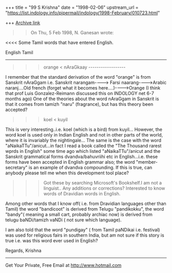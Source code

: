 +++
title = "99 S Krishna"
date = "1998-02-06"
upstream_url = "https://list.indology.info/pipermail/indology/1998-February/010723.html"

+++
[Archive link](https://list.indology.info/pipermail/indology/1998-February/010723.html)

>> On Thu, 5 Feb 1998, N. Ganesan wrote:
>>
<<<< Some Tamil words that have entered English.

 English   Tamil
 ***************


>> > orange < nAraGkaay
     ------------------


 I remember that the standard derivation of the word "orange" is
from Sanskrit nAraGgam i.e.
Sanskrit narangam----> Farsi naarang---->Arabic naranj....Old french
(forget what it becomes here....)---->Orange
(I think that prof Luis Gonzalez-Reimann discussed this on INDOLOGY
net 6-7 months ago)
One of the theories about the word nAraGgam in Sanskrit is that it
comes from tamizh "naru" (fragrance), but has this theory been accepted?

>> > koel < kuyil

 This is very interesting..i.e. koel (which is a bird) from kuyil...
However, the word koel is used only in Indian English and not in other
parts of the world, where it is invariably the nightingale...
The same is the case with the word "aNaikaTTu"/anicut...in fact I
read a book called the "The Thousand rarest wprds in English" some
time ago which listed "aNaikaTTu"/anicut and the Sanskrit grammatical
forms dvandva/bahuvriihi etc in English...i.e. these forms have been
accepted in English  grammar also; the word "member-secretary" is an
example of dvandva compounding. If this is true, can anybody please
tell me when this development tool place?

>> > Got these by searching Microsoft's Bookshelf.I am not a linguist..
>> > Any additions or corrections? Interested
>> > to know words of Dravidian words in English.

Among other words that I know off( i.e. from Dravidian languages other
than Tamil) the word "bandicoot" is derived from Telugu "pandikokku",
the word "bandy"( meaning a small cart, probably archiac now) is derived
from telugu baNDi/tamizh vaNDi ( not sure which language).

  I am also told that the word "pundigay" ( from Tamil paNDikai i.e.
festival) was used for religious fairs in southern India, but am not
sure if this story is true i.e. was this word ever used in English?


Regards,
Krishna

______________________________________________________
Get Your Private, Free Email at http://www.hotmail.com



